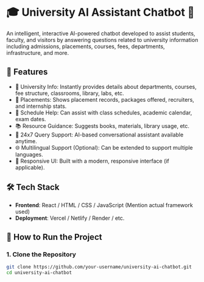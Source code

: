 # 🎓 University AI Assistant Chatbot 🤖

An intelligent, interactive AI-powered chatbot developed to assist students, faculty, and visitors by answering questions related to university information including admissions, placements, courses, fees, departments, infrastructure, and more.

## 🌟 Features

- 🏫 University Info: Instantly provides details about departments, courses, fee structure, classrooms, library, labs, etc.
- 💼 Placements: Shows placement records, packages offered, recruiters, and internship stats.
- 📅 Schedule Help: Can assist with class schedules, academic calendar, exam dates.
- 📚 Resource Guidance: Suggests books, materials, library usage, etc.
- 💬 24x7 Query Support: AI-based conversational assistant available anytime.
- 🌐 Multilingual Support (Optional): Can be extended to support multiple languages.
- 📱 Responsive UI: Built with a modern, responsive interface (if applicable).

## 🛠️ Tech Stack

- **Frontend**: React / HTML / CSS / JavaScript (Mention actual framework used)
- **Deployment**: Vercel / Netlify / Render / etc.

## 🚀 How to Run the Project

### 1. Clone the Repository

```bash
git clone https://github.com/your-username/university-ai-chatbot.git
cd university-ai-chatbot
